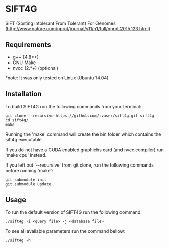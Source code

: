 # SIFT4G

SIFT (Sorting Intolerant From Tolerant) For Genomes (http://www.nature.com/nprot/journal/v11/n1/full/nprot.2015.123.html)

## Requirements
- g++ (4.8\*+)
- GNU Make
- nvcc (2.\*+) (optional)

\*note: It was only tested on Linux (Ubuntu 14.04).

## Installation

To build SIFT4G run the following commands from your terminal:

    git clone --recursive https://github.com/rvaser/sift4g.git sift4g
    cd sift4g/
    make

Running the 'make' command will create the bin folder which contains the sift4g executable.

If you do not have a CUDA enabled graphichs card (and nvcc compiler) run 'make cpu' instead.

If you left out '--recursive' from git clone, run the following commands before running 'make':

    git submodule init
    git submodule update

## Usage

To run the default version of SIFT4G run the following command:

    ./sift4g -i <query file> -j <database file>

To see all available parameters run the command bellow:

    ./sift4g -h
